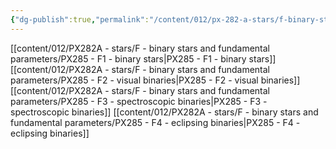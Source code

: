 ```yaml
---
{"dg-publish":true,"permalink":"/content/012/px-282-a-stars/f-binary-stars-and-fundamental-parameters/f-binary-stars-and-fundamental-parameters/","created":"2024-11-29T05:44:05.533+00:00","updated":"2024-11-29T06:18:07.141+00:00"}
---
```


[[content/012/PX282A - stars/F - binary stars and fundamental parameters/PX285 - F1 - binary stars\|PX285 - F1 - binary stars]]
[[content/012/PX282A - stars/F - binary stars and fundamental parameters/PX285 - F2 - visual binaries\|PX285 - F2 - visual binaries]]
[[content/012/PX282A - stars/F - binary stars and fundamental parameters/PX285 - F3 - spectroscopic binaries\|PX285 - F3 - spectroscopic binaries]]
[[content/012/PX282A - stars/F - binary stars and fundamental parameters/PX285 - F4 - eclipsing binaries\|PX285 - F4 - eclipsing binaries]]
